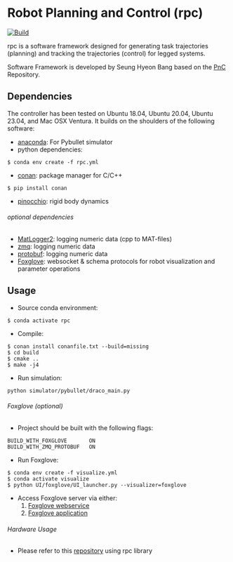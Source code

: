 # Robot Planning and Control (rpc)

[![Build](https://img.shields.io/github/actions/workflow/status/shbang91/rpc/linux.yml?branch=develop)](https://github.com/shbang91/rpc/actions)

rpc is a software framework designed for generating task trajectories (planning) and tracking the trajectories (control) for legged systems.<br/>

Software Framework is developed by Seung Hyeon Bang based on the [PnC](https://github.com/junhyeokahn/PnC) Repository.<br/>

## Dependencies
The controller has been tested on Ubuntu 18.04, Ubuntu 20.04, Ubuntu 23.04, and Mac OSX Ventura. It builds on the shoulders of the following software:<br/>
- [anaconda](https://docs.anaconda.com/anaconda/install/): For Pybullet simulator<br/>
- python dependencies:
```
$ conda env create -f rpc.yml
```
- [conan](https://github.com/conan-io/conan): package manager for C/C++
```
$ pip install conan
```
- [pinocchio](https://github.com/shbang91/pinocchio): rigid body dynamics

###### optional dependencies
- [MatLogger2](https://github.com/shbang91/MatLogger2): logging numeric data (cpp to MAT-files)
- [zmq](https://github.com/shbang91/rpc/blob/main/dependency/scripts/install_zmq.sh): logging numeric data
- [protobuf](https://github.com/shbang91/rpc/blob/main/dependency/scripts/install_protobuf.sh): logging numeric data
- [Foxglove](https://github.com/foxglove): websocket & schema protocols for robot visualization and parameter operations

## Usage
- Source conda environment:<br/>
```
$ conda activate rpc
```
- Compile:<br/>
```
$ conan install conanfile.txt --build=missing
$ cd build
$ cmake ..
$ make -j4
```
- Run simulation:<br/>
```
python simulator/pybullet/draco_main.py
```
###### Foxglove (optional)
- Project should be built with the following flags:
```
BUILD_WITH_FOXGLOVE       ON
BUILD_WITH_ZMQ_PROTOBUF   ON
```
- Run Foxglove:<br/>
```
$ conda env create -f visualize.yml
$ conda activate visualize
$ python UI/foxglove/UI_launcher.py --visualizer=foxglove
```
- Access Foxglove server via either:<br/>
  1) [Foxglove webservice](https://app.foxglove.dev/)
  2) [Foxglove application](https://foxglove.dev/download)
###### Hardware Usage
- Please refer to this [repository](https://github.com/shbang91/draco3_nodelet) using rpc library
